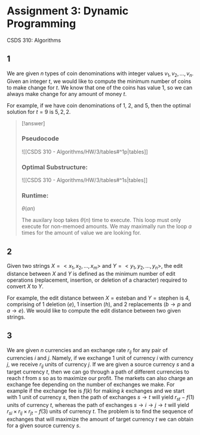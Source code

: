 # Assignment 3: Dynamic Programming
CSDS 310: Algorithms

## 1

We are given $n$ types of coin denominations with integer values $v_{1}, v_{2}, \dots, v_{n}$. Given an integer $t$, we would like to compute the minimum number of coins to make change for $t$. We know that one of the coins has value 1, so we can always make change for any amount of money $t$.

For example, if we have coin denominations of $1$, $2$, and $5$, then the optimal solution for $t = 9$ is $5, 2, 2$.

> [!answer]
> ### Pseudocode
> ![[CSDS 310 - Algorithms/HW/3/tables#^1p|tables]]
> 
> ### Optimal Substructure:
> ![[CSDS 310 - Algorithms/HW/3/tables#^1s|tables]]
> 
> ### Runtime:
> $\theta(an)$
> 
> The auxilary loop takes $\theta(n)$ time to execute. This loop must only execute for non-memoed amounts. We may maximally run the loop $a$ times for the amount of value we are looking for.

## 2

Given two strings $X = < x_{1}, x_{2}, \dots, x_{m} >$ and $Y = < y_{1}, y_{2}, \dots, y_{n} >$, the edit distance between $X$ and $Y$ is defined as the minimum number of edit operations (replacement, insertion, or deletion of a character) required to convert $X$ to $Y$.

For example, the edit distance between $X = \text{esteban}$ and $Y = \text{stephen}$ is $4$, comprising of 1 deletion $(e)$, 1 insertion $(h)$, and 2 replacements ($b \to p$ and $a \to e$). We would like to compute the edit distance between two given strings.

## 3

We are given $n$ currencies and an exchange rate $r_{ij}$ for any pair of currencies $i$ and $j$. Namely, if we exchange $1$ unit of currency $i$ with currency $j$, we receive $r_{ij}$ units of currency $j$. If we are given a source currency $s$ and a target currency $t$, then we can go through a path of different currencies to reach $t$ from $s$ so as to maximize our profit. The markets can also charge an exchange fee depending on the number of exchanges we make. For example if the exchange fee is $f(k)$ for making $k$ exchanges and we start with 1 unit of currency $s$, then the path of exchanges $s \to t$  will yield $r_{st} - f(1)$ units of currency $t$, whereas the path of exchanges $s \to i \to j \to t$ will yield $r_{si} \times r_{ij} \times r_{jt} - f(3)$ units of currency $t$. The problem is to find the sequence of exchanges that will maximize the amount of target currency $t$ we can obtain for a given source currency $s$.

